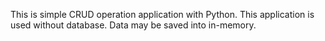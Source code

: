 This is simple CRUD operation application with Python.
This application is used without database. Data may be saved into in-memory.

